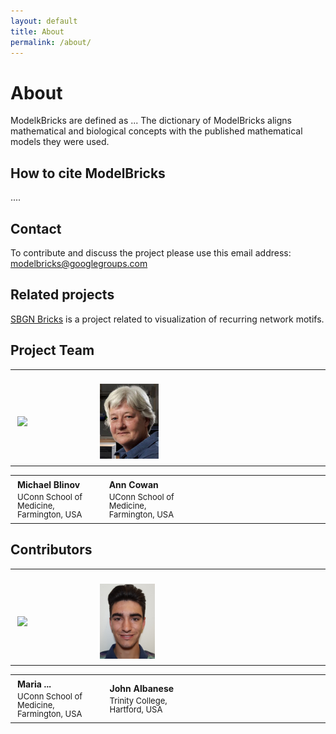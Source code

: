 ```yaml
---
layout: default
title: About
permalink: /about/
---
```


# About

ModelkBricks are defined as ... The dictionary of ModelBricks aligns mathematical and biological concepts with the published mathematical models they were used.

## How to cite ModelBricks

....

## Contact

To contribute and discuss the project please use this email address: [modelbricks@googlegroups.com](mailto:modelbricks@googlegroups.com)  

## Related projects

[SBGN Bricks](http://sbgnbricks.org) is a project related to visualization of recurring network motifs.

## Project Team

<table>
<tr>
<td style="width: 200px;"><p style="margin:4px;"><br /><img src="/images/team/MichaelBlinov.jpg" height="120"/></p></td>
<td style="width: 200px;"><p style="margin:4px;"><br /><img src="/images/team/ann.png" height="120"/></p></td>
<td style="width: 200px;"><p style="margin:4px;"> </p></td>
<td style="width: 200px;"><p style="margin:4px;"> </p></td>
</tr>
</table>

<table>
<tr>
<td style="width: 200px;"><p style="margin:4px;"><strong>Michael Blinov</strong></p><p style="margin:4px; line-height:100%;"><font size="2">UConn School of Medicine, Farmington, USA</font></p></td>
<td style="width: 200px;"><p style="margin:4px;"><strong>Ann Cowan</strong></p><p style="margin:4px; line-height:100%;"><font size="2">UConn School of Medicine, Farmington, USA</font></p></td>
<td style="width: 200px;"><p style="margin:4px;"> </p></td>
<td style="width: 200px;"><p style="margin:4px;"> </p></td>
</tr>
</table>

## Contributors

<table>
<tr>
<td style="width: 200px;"><p style="margin:4px;"><br /><img src="/images/team/MichaelBlinov.jpg" height="120"/></p></td>
<td style="width: 200px;"><p style="margin:4px;"><br /><img src="/images/team/JackAlbanese.png" height="120"/></p></td>
<td style="width: 200px;"><p style="margin:4px;"> </p></td>
 <td style="width: 200px;"><p style="margin:4px;"> </p></td>
</tr>
</table>

<table>
<tr>
<td style="width: 200px;"><p style="margin:4px;"><strong>Maria ...</strong></p><p style="margin:4px; line-height:100%;"><font size="2">UConn School of Medicine, Farmington, USA</font></p></td>
<td style="width: 200px;"><p style="margin:4px;"><strong>John Albanese</strong></p><p style="margin:4px; line-height:100%;"><font size="2">Trinity College, Hartford, USA</font></p></td>
  <td style="width: 200px;"><p style="margin:4px;"> </p></td>
  <td style="width: 200px;"><p style="margin:4px;"> </p></td>
</tr>
</table>


